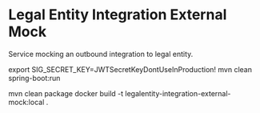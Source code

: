 # Legal Entity Integration External Mock
Service mocking an outbound integration to legal entity. 

export SIG_SECRET_KEY=JWTSecretKeyDontUseInProduction!
mvn clean spring-boot:run

mvn clean package
docker build -t legalentity-integration-external-mock:local .

